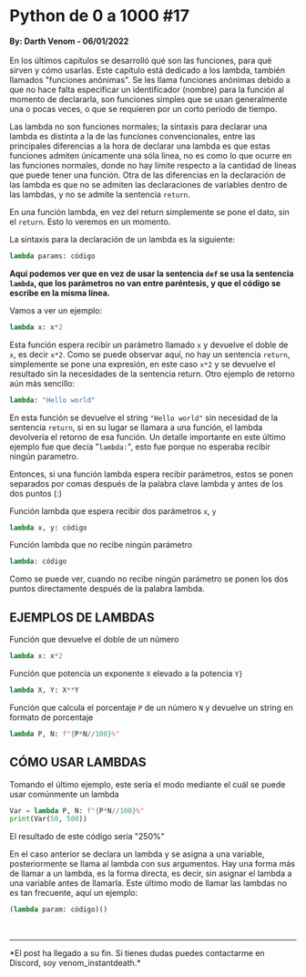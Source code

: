 # Python de 0 a 1000 #17
<b>By: Darth Venom - 06/01/2022</b>
<br>
<br>
En los últimos capítulos se desarrolló qué son las funciones, para qué sirven y cómo usarlas. Este capítulo está dedicado a los lambda, también llamados "funciones anónimas". Se les llama funciones anónimas debido a que no hace falta especificar un identificador (nombre) para la función al momento de declararla, son funciones simples que se usan generalmente una o pocas veces, o que se requieren por un corto período de tiempo.

Las lambda no son funciones normales; la sintaxis para declarar una lambda es distinta a la de las funciones convencionales, entre las principales diferencias a la hora de declarar una lambda es que estas funciones admiten únicamente una sóla línea, no es como lo que ocurre en las funciones normales, donde no hay límite respecto a la cantidad de líneas que puede tener una función. Otra de las diferencias en la declaración de las lambda es que no se admiten las declaraciones de variables dentro de las lambdas, y no se admite la sentencia `return`.

En una función lambda, en vez del return simplemente se pone el dato, sin el `return`. Esto lo veremos en un momento.

La sintaxis para la declaración de un lambda es la siguiente:
```python
lambda params: código
```

**Aquí podemos ver que en vez de usar la sentencia `def` se usa la sentencia `lambda`, que los parámetros no van entre paréntesis, y que el código se escribe en la misma línea.**

Vamos a ver un ejemplo:
```python
lambda x: x*2
```

Esta función espera recibir un parámetro llamado `x` y devuelve el doble de `x`, es decir `x*2`. Como se puede observar aquí, no hay un sentencia `return`, simplemente se pone una expresión, en este caso `x*2` y se devuelve el resultado sin la necesidades de la sentencia return. Otro ejemplo de retorno aún más sencillo:

```python
lambda: "Hello world"
```

En esta función se devuelve el string `"Hello world"` sin necesidad de la sentencia `return`, si en su lugar se llamara a una función, el lambda devolvería el retorno de esa función. Un detalle importante en este último ejemplo fue que decía "`lambda:`", esto fue porque no esperaba recibir ningún parametro.

Entonces, si una función lambda espera recibir parámetros, estos se ponen separados por comas después de la palabra clave lambda y antes de los dos puntos (:)

Función lambda que espera recibir dos parámetros `x`, `y`
```python
lambda x, y: código
```

Función lambda que no recibe ningún parámetro
```python
lambda: código
```

Como se puede ver, cuando no recibe ningún parámetro se ponen los dos puntos directamente después de la palabra lambda.

## EJEMPLOS DE LAMBDAS

Función que devuelve el doble de un número
```python
lambda x: x*2
```

Función que potencia un exponente `X` elevado a la potencia `Y}`
```python
lambda X, Y: X**Y
```

Función que calcula el porcentaje `P` de un número `N` y devuelve un string en formato de porcentaje
```python
lambda P, N: f"{P*N//100}%"
```

## CÓMO USAR LAMBDAS

Tomando el último ejemplo, este sería el modo mediante el cuál se puede usar comúnmente un lambda

```python
Var = lambda P, N: f"{P*N//100}%"
print(Var(50, 500))
```

El resultado de este código sería "250%"

En el caso anterior se declara un lambda y se asigna a una variable, posteriormente se llama al lambda con sus argumentos. Hay una forma más de llamar a un lambda, es la forma directa, es decir, sin asignar el lambda a una variable antes de llamarla. Este último modo de llamar las lambdas no es tan frecuente, aquí un ejemplo:

```python
(lambda param: código)()
```
<br>
<hr>
*El post ha llegado a su fin. Si tienes dudas puedes contactarme en Discord, soy venom_instantdeath.*
